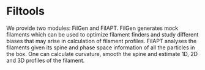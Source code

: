 # Filtools

We provide two modules: FilGen and FilAPT.
FilGen generates mock filaments which can be used to optimize filament finders and study different biases that may arise in calculation of filament profiles.
FilAPT analyses the filaments given its spine and phase space information of all the particles in the box. One can calculate curvature, smooth the spine and estimate 1D, 2D and 3D profiles of the filament.

